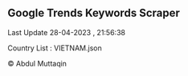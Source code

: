 

## Google Trends Keywords Scraper 
 
Last Update 28-04-2023 , 21:56:38

Country List :
VIETNAM.json



© Abdul Muttaqin 
